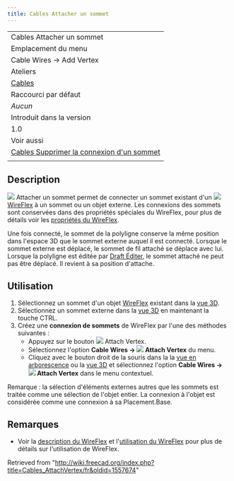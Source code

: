 ```yaml
---
title: Cables Attacher un sommet
---
```

|  |
| --- |
| Cables Attacher un sommet |
| Emplacement du menu |
| Cable Wires → Add Vertex |
| Ateliers |
| [Cables](/Cables_Workbench/fr "Cables Workbench/fr") |
| Raccourci par défaut |
| *Aucun* |
| Introduit dans la version |
| 1.0 |
| Voir aussi |
| [Cables Supprimer la connexion d'un sommet](/Cables_RemoveVertexAttachment/fr "Cables RemoveVertexAttachment/fr") |
|  |

## Description

![](/images/Cables_AttachVertex.svg) Attacher un sommet permet de connecter un sommet existant d'un ![](/images/Cables_WireFlex.svg) [WireFlex](/Cables_WireFlex/fr "Cables WireFlex/fr") à un sommet ou un objet externe. Les connexions des sommets sont conservées dans des propriétés spéciales du WireFlex, pour plus de détails voir les [propriétés du WireFlex](/Cables_WireFlex/fr#Propriétés "Cables WireFlex/fr").

Une fois connecté, le sommet de la polyligne conserve la même position dans l'espace 3D que le sommet externe auquel il est connecté. Lorsque le sommet externe est déplacé, le sommet de fil attaché se déplace avec lui. Lorsque la polyligne est éditée par [Draft Éditer](/Draft_Edit/fr "Draft Edit/fr"), le sommet attaché ne peut pas être déplacé. Il revient à sa position d'attache.

## Utilisation

1. Sélectionnez un sommet d'un objet [WireFlex](/Cables_WireFlex/fr "Cables WireFlex/fr") existant dans la [vue 3D](/3D_view/fr "3D view/fr").
2. Sélectionnez un sommet externe dans la [vue 3D](/3D_view/fr "3D view/fr") en maintenant la touche CTRL.
3. Créez une **connexion de sommets** de WireFlex par l'une des méthodes suivantes :
   * Appuyez sur le bouton ![](/images/Cables_AttachVertex.svg) Attach Vertex.
   * Sélectionnez l'option **Cable Wires → ![](/images/Cables_AttachVertex.svg) Attach Vertex** du menu.
   * Cliquez avec le bouton droit de la souris dans la la [vue en arborescence](/Tree_view/fr "Tree view/fr") ou la [vue 3D](/3D_view/fr "3D view/fr") et sélectionnez l'option **Cable Wires → ![](/images/Cables_AttachVertex.svg) Attach Vertex** dans le menu contextuel.

Remarque : la sélection d'éléments externes autres que les sommets est traitée comme une sélection de l'objet entier. La connexion à l'objet est considérée comme une connexion à sa Placement.Base.

## Remarques

* Voir la [description du WireFlex](/Cables_WireFlex/fr#Description "Cables WireFlex/fr") et l'[utilisation du WireFlex](/Cables_WireFlex/fr#Utilisation "Cables WireFlex/fr") pour plus de détails sur l'utilisation de WireFlex.

Retrieved from "<http://wiki.freecad.org/index.php?title=Cables_AttachVertex/fr&oldid=1557674>"